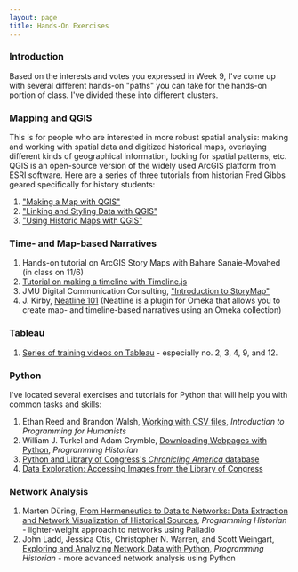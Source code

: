 ```yaml
---
layout: page
title: Hands-On Exercises
---
```


### Introduction

Based on the interests and votes you expressed in Week 9, I've come up with several different hands-on "paths" you can take for the hands-on portion of class. I've divided these into different clusters.


### Mapping and QGIS

This is for people who are interested in more robust spatial analysis: making and working with spatial data and digitized historical maps, overlaying different kinds of geographical information, looking for spatial patterns, etc. QGIS is an open-source version of the widely used ArcGIS platform from ESRI software. Here are a series of three tutorials from historian Fred Gibbs geared specifically for history students:

1. ["Making a Map with QGIS"](http://fredgibbs.net/tutorials/qgis/making-a-map-with-qgis.html)
2. ["Linking and Styling Data with QGIS"](http://fredgibbs.net/tutorials/qgis/linking-and-styling-data-with-qgis.html)
3. ["Using Historic Maps with QGIS"](http://fredgibbs.net/tutorials/qgis/overlaying-historic-maps-with-qgis.html)


### Time- and Map-based Narratives

1. Hands-on tutorial on ArcGIS Story Maps with Bahare Sanaie-Movahed (in class on 11/6)
2. [Tutorial on making a timeline with Timeline.js](({{site.baseurl}}/week-10/week-10-timeline))
3. JMU Digital Communication Consulting, ["Introduction to StoryMap"](https://www.youtube.com/watch?v=b_hKGk6sn5E)
4. J. Kirby, [Neatline 101](https://publish.illinois.edu/commonsknowledge/2017/07/05/neatline-101-getting-started/) (Neatline is a plugin for Omeka that allows you to create map- and timeline-based narratives using an Omeka collection)

### Tableau

1. [Series of training videos on Tableau](https://www.linkedin.com/learning/tableau-essential-training-2/) - especially no. 2, 3, 4, 9, and 12.

### Python

I've located several exercises and tutorials for Python that will help you with common tasks and skills:

1. Ethan Reed and Brandon Walsh, [Working with CSV files](https://nbviewer.jupyter.org/github/humanitiesprogramming/humanitiesprogramming.github.io/blob/master/python/notebooks/working-with-csv.ipynb), *Introduction to Programming for Humanists*
2. William J. Turkel and Adam Crymble, [Downloading Webpages with Python](https://programminghistorian.org/en/lessons/working-with-web-pages), *Programming Historian*
3. [Python and Library of Congress's *Chronicling America* database](https://github.com/LibraryOfCongress/data-exploration/blob/master/ChronAm%20API%20Samples.ipynb)
4. [Data Exploration: Accessing Images from the Library of Congress](https://github.com/LibraryOfCongress/data-exploration/blob/master/Accessing%20images%20for%20analysis.ipynb)

### Network Analysis

1. Marten Düring, [From Hermeneutics to Data to Networks: Data Extraction and Network Visualization of Historical Sources](https://programminghistorian.org/en/lessons/creating-network-diagrams-from-historical-sources), *Programming Historian* - lighter-weight approach to networks using Palladio
2. John Ladd, Jessica Otis, Christopher N. Warren, and Scott Weingart, [Exploring and Analyzing Network Data with Python](https://programminghistorian.org/en/lessons/exploring-and-analyzing-network-data-with-python), *Programming Historian* - more advanced network analysis using Python